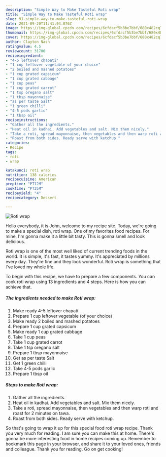 ```yaml
---
description: "Simple Way to Make Tasteful Roti wrap"
title: "Simple Way to Make Tasteful Roti wrap"
slug: 91-simple-way-to-make-tasteful-roti-wrap
date: 2021-09-20T11:41:04.076Z
image: https://img-global.cpcdn.com/recipes/6cfdacf5b3be7bbf/680x482cq70/roti-wrap-recipe-main-photo.jpg
thumbnail: https://img-global.cpcdn.com/recipes/6cfdacf5b3be7bbf/680x482cq70/roti-wrap-recipe-main-photo.jpg
cover: https://img-global.cpcdn.com/recipes/6cfdacf5b3be7bbf/680x482cq70/roti-wrap-recipe-main-photo.jpg
author: Clayton Nash
ratingvalue: 4.5
reviewcount: 31700
recipeingredient:
- "4-5 leftover chapati"
- "1 cup leftover vegetable of your choice"
- "2 boiled and mashed potatoes"
- "1 cup grated capsicum"
- "1 cup grated cabbage"
- "1 cup peas"
- "1 cup grated carrot"
- "1 tsp oregano salt"
- "1 tbsp mayonnaise"
- "as per taste Salt"
- "1 green chilli"
- "4-5 pods garlic"
- "1 tbsp oil"
recipeinstructions:
- "Gather all the ingredients."
- "Heat oil in kadhai. Add vegetables and salt. Mix them nicely."
- "Take a roti, spread mayonnaise, then vegetables and then warp roti and roast for 2 minutes on tawa."
- "Roast from both sides. Ready serve with ketchup."
categories:
- Recipe
tags:
- roti
- wrap

katakunci: roti wrap 
nutrition: 138 calories
recipecuisine: American
preptime: "PT12M"
cooktime: "PT35M"
recipeyield: "4"
recipecategory: Dessert

---
```



![Roti wrap](https://img-global.cpcdn.com/recipes/6cfdacf5b3be7bbf/680x482cq70/roti-wrap-recipe-main-photo.jpg)

Hello everybody, it is John, welcome to my recipe site. Today, we're going to make a special dish, roti wrap. One of my favorites food recipes. For mine, I'm gonna make it a little bit tasty. This is gonna smell and look delicious.



Roti wrap is one of the most well liked of current trending foods in the world. It is simple, it's fast, it tastes yummy. It's appreciated by millions every day. They're fine and they look wonderful. Roti wrap is something that I've loved my whole life.


To begin with this recipe, we have to prepare a few components. You can cook roti wrap using 13 ingredients and 4 steps. Here is how you can achieve that.

<!--inarticleads1-->

##### The ingredients needed to make Roti wrap:

1. Make ready 4-5 leftover chapati
1. Prepare 1 cup leftover vegetable (of your choice)
1. Make ready 2 boiled and mashed potatoes
1. Prepare 1 cup grated capsicum
1. Make ready 1 cup grated cabbage
1. Take 1 cup peas
1. Take 1 cup grated carrot
1. Take 1 tsp oregano salt
1. Prepare 1 tbsp mayonnaise
1. Get as per taste Salt
1. Get 1 green chilli
1. Take 4-5 pods garlic
1. Prepare 1 tbsp oil




<!--inarticleads2-->

##### Steps to make Roti wrap:

1. Gather all the ingredients.
1. Heat oil in kadhai. Add vegetables and salt. Mix them nicely.
1. Take a roti, spread mayonnaise, then vegetables and then warp roti and roast for 2 minutes on tawa.
1. Roast from both sides. Ready serve with ketchup.




So that's going to wrap it up for this special food roti wrap recipe. Thank you very much for reading. I am sure you can make this at home. There's gonna be more interesting food in home recipes coming up. Remember to bookmark this page in your browser, and share it to your loved ones, friends and colleague. Thank you for reading. Go on get cooking!
